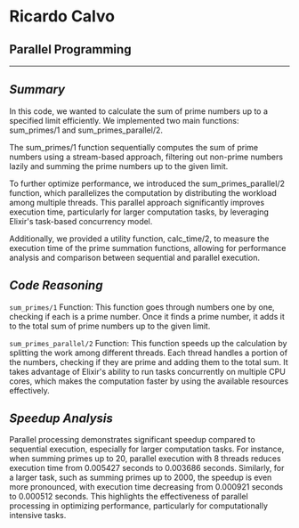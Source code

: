 # Ricardo Calvo
## Parallel Programming
---

## _Summary_

In this code, we wanted to calculate the sum of prime numbers up to a specified limit efficiently. We implemented two main functions: sum_primes/1 and sum_primes_parallel/2.

The sum_primes/1 function sequentially computes the sum of prime numbers using a stream-based approach, filtering out non-prime numbers lazily and summing the prime numbers up to the given limit.

To further optimize performance, we introduced the sum_primes_parallel/2 function, which parallelizes the computation by distributing the workload among multiple threads. This parallel approach significantly improves execution time, particularly for larger computation tasks, by leveraging Elixir's task-based concurrency model.

Additionally, we provided a utility function, calc_time/2, to measure the execution time of the prime summation functions, allowing for performance analysis and comparison between sequential and parallel execution.

## _Code Reasoning_ 

`sum_primes/1` Function: This function goes through numbers one by one, checking if each is a prime number. Once it finds a prime number, it adds it to the total sum of prime numbers up to the given limit.

`sum_primes_parallel/2` Function: This function speeds up the calculation by splitting the work among different threads. Each thread handles a portion of the numbers, checking if they are prime and adding them to the total sum. It takes advantage of Elixir's ability to run tasks concurrently on multiple CPU cores, which makes the computation faster by using the available resources effectively.

## _Speedup Analysis_

Parallel processing demonstrates significant speedup compared to sequential execution, especially for larger computation tasks. For instance, when summing primes up to 20, parallel execution with 8 threads reduces execution time from 0.005427 seconds to 0.003686 seconds. Similarly, for a larger task, such as summing primes up to 2000, the speedup is even more pronounced, with execution time decreasing from 0.000921 seconds to 0.000512 seconds. This highlights the effectiveness of parallel processing in optimizing performance, particularly for computationally intensive tasks.